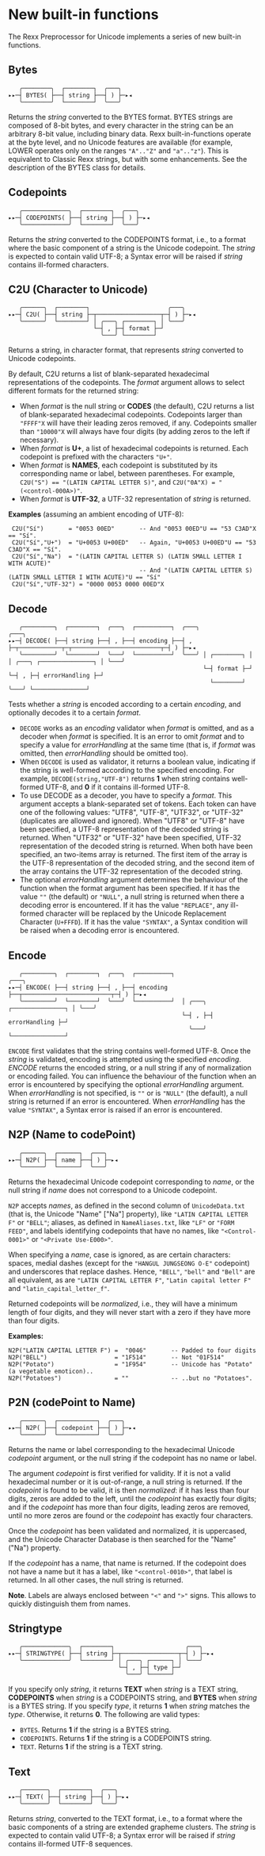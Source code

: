 # New built-in functions

The Rexx Preprocessor for Unicode implements a series of new built-in functions.

## Bytes

```
   ╭────────╮  ┌────────┐  ╭───╮
▸▸─┤ BYTES( ├──┤ string ├──┤ ) ├─▸◂
   ╰────────╯  └────────┘  ╰───╯
```

Returns the _string_ converted to the BYTES format.  BYTES strings are composed of 8-bit bytes, and every character in the string can be an arbitrary 8-bit value, including binary data. 
Rexx built-in-functions operate at the byte level, and no Unicode features are available (for example, LOWER operates only on the ranges ``"A".."Z"`` and ``"a".."z"``).
This is equivalent to Classic Rexx strings, but with some enhancements. See the description of the BYTES class for details.

## Codepoints

```
   ╭─────────────╮  ┌────────┐  ╭───╮
▸▸─┤ CODEPOINTS( ├──┤ string ├──┤ ) ├─▸◂
   ╰─────────────╯  └────────┘  ╰───╯
```


Returns the _string_ converted to the CODEPOINTS format, i.e., to a format where the basic component of a string is the Unicode codepoint.
The _string_ is expected to contain valid UTF-8; a Syntax error will be raised if _string_ contains ill-formed characters.

## C2U (Character to Unicode)

```
   ╭──────╮  ┌────────┐                      ╭───╮
▸▸─┤ C2U( ├──┤ string ├─┬──────────────────┬─┤ ) ├─▸◂
   ╰──────╯  └────────┘ │ ╭───╮ ┌────────┐ │ ╰───╯
                        └─┤ , ├─┤ format ├─┘
                          ╰───╯ └────────┘
```

Returns a string, in character format, that represents _string_ converted to Unicode codepoints.

By default, C2U returns a list of blank-separated hexadecimal representations of the codepoints. The _format_ argument allows to select different formats for the returned string:

* When _format_ is the null string or __CODES__ (the default), C2U returns a list of blank-separated hexadecimal codepoints.
  Codepoints larger than ``"FFFF"X`` will have their leading zeros removed, if any. Codepoints smaller than ``"10000"X`` will always have four digits (by adding zeros to the left if necessary).
* When _format_ is __U+__, a list of hexadecimal codepoints is returned. Each codepoint is prefixed with the characters ``"U+"``.
* When _format_ is __NAMES__, each codepoint is substituted by its corresponding name or label, between parentheses.
  For example, ``C2U("S") == "(LATIN CAPITAL LETTER S)"``, and ``C2U("0A"X) = "(<control-000A>)"``.
* When _format_ is __UTF-32__, a UTF-32 representation of _string_ is returned.

__Examples__ (assuming an ambient encoding of UTF-8):

```
 C2U("Sí")       = "0053 00ED"       -- And "0053 00ED"U == "53 C3AD"X == "Sí".
 C2U("Sí","U+")  = "U+0053 U+00ED"   -- Again, "U+0053 U+00ED"U == "53 C3AD"X == "Sí".
 C2U("Sí","Na")  = "(LATIN CAPITAL LETTER S) (LATIN SMALL LETTER I WITH ACUTE)"
                                     -- And "(LATIN CAPITAL LETTER S) (LATIN SMALL LETTER I WITH ACUTE)"U == "Sí"
 C2U("Sí","UTF-32") = "0000 0053 0000 00ED"X
```

## Decode

```
   ╭─────────╮  ┌────────┐  ╭───╮  ┌──────────┐  ╭───╮                                            ╭───╮
▸▸─┤ DECODE( ├──┤ string ├──┤ , ├──┤ encoding ├──┤ , ├─┬────────────┬─┬─────────────────────────┬─┤ ) ├─▸◂
   ╰─────────╯  └────────┘  ╰───╯  └──────────┘  ╰───╯ │ ┌────────┐ │ │ ╭───╮ ┌───────────────┐ │ ╰───╯
                                                       └─┤ format ├─┘ └─┤ , ├─┤ errorHandling ├─┘
                                                         └────────┘     ╰───╯ └───────────────┘
```

Tests whether a _string_ is encoded according to a certain _encoding_, and optionally decodes it to a certain _format_.

* ``DECODE`` works as an _encoding_ validator when _format_ is omitted, and as a decoder when _format_ is specified. It is an error to omit _format_ and to specify a value for _errorHandling_ at the same time (that is, if _format_ was omitted, then _errorHandling_ should be omitted too).
* When ``DECODE`` is used as validator, it returns a boolean value, indicating if the string is well-formed according to the specified encoding.
  For example, ``DECODE(string,"UTF-8")`` returns __1__ when string contains well-formed UTF-8, and __0__ if it contains ill-formed UTF-8.
* To use DECODE as a decoder, you have to specify a _format_. This argument accepts a blank-separated set of tokens.
  Each token can have one of the following values: "UTF8", "UTF-8", "UTF32", or "UTF-32" (duplicates are allowed and ignored).
  When "UTF8" or "UTF-8" have been specified, a UTF-8 representation of the decoded string is returned.
  When "UTF32" or "UTF-32" have been specified, UTF-32 representation of the decoded string is returned.
  When both have been specified, an two-items array is returned. The first item of the array is the UTF-8 representation of the decoded string,
  and the second item of the array contains the UTF-32 representation of the decoded string.
* The optional _errorHandling_ argument determines the behaviour of the function when the format argument has been specified.
  If it has the value ``""`` (the default) or ``"NULL"``, a null string is returned when there a decoding error is encountered.
  If it has the value ``"REPLACE"``, any ill-formed character will be replaced by the Unicode Replacement Character (``U+FFFD``).
  If it has the value ``"SYNTAX"``, a Syntax condition will be raised when a decoding error is encountered.

## Encode

```
   ╭─────────╮  ┌────────┐  ╭───╮  ┌──────────┐                              ╭───╮
▸▸─┤ ENCODE( ├──┤ string ├──┤ , ├──┤ encoding ├──┬─────────────────────────┬─┤ ) ├─▸◂
   ╰─────────╯  └────────┘  ╰───╯  └──────────┘  │ ╭───╮ ┌───────────────┐ │ ╰───╯
                                                 └─┤ , ├─┤ errorHandling ├─┘
                                                   ╰───╯ └───────────────┘
```

``ENCODE`` first validates that the string contains well-formed UTF-8.
Once the _string_ is validated, encoding is attempted using the specified _encoding_. _ENCODE_ returns the encoded string,
or a null string if any of normalization or encoding failed. You can influence the behaviour of the function when an error is encountered by specifying the optional _errorHandling_ argument.
When _errorHandling_ is not specified, is ``""`` or is ``"NULL"`` (the default), a null string is returned if an error is encountered.
When _errorHandling_ has the value ``"SYNTAX"``, a Syntax error is raised if an error is encountered.

## N2P (Name to codePoint)

```
   ╭──────╮  ┌──────┐  ╭───╮
▸▸─┤ N2P( ├──┤ name ├──┤ ) ├─▸◂
   ╰──────╯  └──────┘  ╰───╯
```

Returns the hexadecimal Unicode codepoint corresponding to _name_, or the null string if _name_ does not correspond to a Unicode codepoint.

``N2P`` accepts _names_, as defined in the second column of ``UnicodeData.txt`` (that is, the Unicode "Name" \["Na"\] property), like ``"LATIN CAPITAL LETTER F"`` or ``"BELL"``;
aliases, as defined in ``NameAliases.txt``, like ``"LF"`` or ``"FORM FEED"``, and labels identifying codepoints that have no names, like ``"<Control-0001>"`` or ``"<Private Use-E000>"``.

When specifying a _name_, case is ignored, as are certain characters: spaces, medial dashes (except for the ``"HANGUL JUNGSEONG O-E"`` codepoint) and underscores that replace dashes.
Hence, ``"BELL"``, ``"bell"`` and ``"Bell"`` are all equivalent, as are ``"LATIN CAPITAL LETTER F"``, ``"Latin capital letter F"`` and ``"latin_capital_letter_f"``.

Returned codepoints will be _normalized_, i.e., they will have a minimum length of four digits, and they will never start with a zero if they have more than four digits.

__Examples:__

```
N2P("LATIN CAPITAL LETTER F") =  "0046"       -- Padded to four digits
N2P("BELL")                   = "1F514"       -- Not "01F514"
N2P("Potato")                 = "1F954"       -- Unicode has "Potato" (a vegetable emoticon)..
N2P("Potatoes")               = ""            -- ..but no "Potatoes".
```

## P2N (codePoint to Name)

```
   ╭──────╮  ┌───────────┐  ╭───╮
▸▸─┤ N2P( ├──┤ codepoint ├──┤ ) ├─▸◂
   ╰──────╯  └───────────┘  ╰───╯
```

Returns the name or label corresponding to the hexadecimal Unicode _codepoint_ argument, or the null string if the codepoint has no name or label.

The argument _codepoint_ is first verified for validity. If it is not a valid hexadecimal number or it is out-of-range, a null string is returned.
If the _codepoint_ is found to be valid, it is then _normalized_: if it has less than four digits, zeros are added to the left,
until the _codepoint_ has exactly four digits; and if the _codepoint_ has more than four digits, leading zeros are removed, until no more zeros are found or the _codepoint_ has exactly four characters.

Once the _codepoint_ has been validated and normalized, it is uppercased, and the Unicode Character Database is then searched for the "Name" ("Na") property.

If the _codepoint_ has a name, that name is returned.
If the codepoint does not have a name but it has a label, like ``"<control-0010>"``, that label is returned. In all other cases, the null string is returned.

__Note__. Labels are always enclosed between ``"<"`` and ``">"`` signs. This allows to quickly distinguish them from names.

## Stringtype

```
   ╭─────────────╮  ┌────────┐                    ╭───╮
▸▸─┤ STRINGTYPE( ├──┤ string ├─┬────────────────┬─┤ ) ├─▸◂
   ╰─────────────╯  └────────┘ │ ╭───╮ ┌──────┐ │ ╰───╯
                               └─┤ , ├─┤ type ├─┘
                                 ╰───╯ └──────┘
```

If you specify only _string_, it returns __TEXT__ when _string_ is a TEXT string,
__CODEPOINTS__ when _string_ is a CODEPOINTS string, and __BYTES__ when _string_ is a BYTES string. If you specify _type_, it returns __1__ when
_string_ matches the _type_. Otherwise, it returns __0__. The following are valid types: 

* ``BYTES``. Returns __1__ if the string is a BYTES string.
* ``CODEPOINTS``. Returns __1__ if the string is a CODEPOINTS string.
* ``TEXT``. Returns __1__ if the string is a TEXT string.

## Text

```
   ╭───────╮  ┌────────┐  ╭───╮
▸▸─┤ TEXT( ├──┤ string ├──┤ ) ├─▸◂
   ╰───────╯  └────────┘  ╰───╯
```

Returns _string_, converted to the TEXT format, i.e., to a format where the basic components of a string are extended grapheme clusters.
The _string_ is expected to contain valid UTF-8; a Syntax error will be raised if _string_ contains ill-formed UTF-8 sequences.
